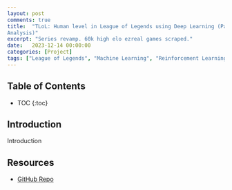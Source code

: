 ```yaml
---
layout: post
comments: true
title:  "TLoL: Human level in League of Legends using Deep Learning (Part 7 - Dataset
Analysis)"
excerpt: "Series revamp. 60k high elo ezreal games scraped."
date:   2023-12-14 00:00:00
categories: [Project]
tags: ["League of Legends", "Machine Learning", "Reinforcement Learning", "TLoL", "Data Generation"]
---
```


## Table of Contents

* TOC
{:toc}

## Introduction

Introduction

## Resources

- [GitHub Repo](https://github.com/MiscellaneousStuff/tlol-analysis)